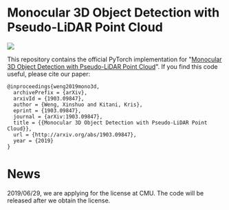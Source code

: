 # Monocular 3D Object Detection with Pseudo-LiDAR Point Cloud

<img align="center" src="https://github.com/xinshuoweng/Mono3D_PLiDAR/blob/master/github_demo.gif">

This repository contains the official PyTorch implementation for "[Monocular 3D Object Detection with Pseudo-LiDAR Point Cloud](https://arxiv.org/pdf/1903.09847.pdf)". If you find this code useful, please cite our paper:

```
@inproceedings{weng2019mono3d,
  archivePrefix = {arXiv},
  arxivId = {1903.09847},
  author = {Weng, Xinshuo and Kitani, Kris},
  eprint = {1903.09847},
  journal = {arXiv:1903.09847},
  title = {{Monocular 3D Object Detection with Pseudo-LiDAR Point Cloud}},
  url = {http://arxiv.org/abs/1903.09847},
  year = {2019}
}
```
# News
2019/06/29, we are applying for the license at CMU. The code will be released after we obtain the license.
